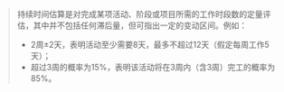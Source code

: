 > 持续时间估算是对完成某项活动、阶段或项目所需的工作时段数的定量评估，其中并不包括任何滞后量，但可指出一定的变动区间。例如：
> - 2周±2天，表明活动至少需要8天，最多不超过12天（假定每周工作5天）；
> - 超过3周的概率为15%，表明该活动将在3周内（含3周）完工的概率为85%。